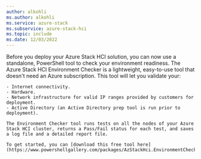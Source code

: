```yaml
---
author: alkohli
ms.author: alkohli
ms.service: azure-stack
ms.subservice: azure-stack-hci
ms.topic: include
ms.date: 12/03/2022
---
```


Before you deploy your Azure Stack HCI solution, you can now use a standalone, PowerShell tool to check your environment readiness. The Azure Stack HCI Environment Checker is a lightweight, easy-to-use tool that doesn't need an Azure subscription. This tool will let you validate your:

    - Internet connectivity.
    - Hardware.
    - Network infrastructure for valid IP ranges provided by customers for deployment.
    - Active Directory (an Active Directory prep tool is run prior to deployment).
    
    The Environment Checker tool runs tests on all the nodes of your Azure Stack HCI cluster, returns a Pass/Fail status for each test, and saves a log file and a detailed report file.
    
    To get started, you can [download this free tool here](https://www.powershellgallery.com/packages/AzStackHci.EnvironmentChecker/0.2.5).
